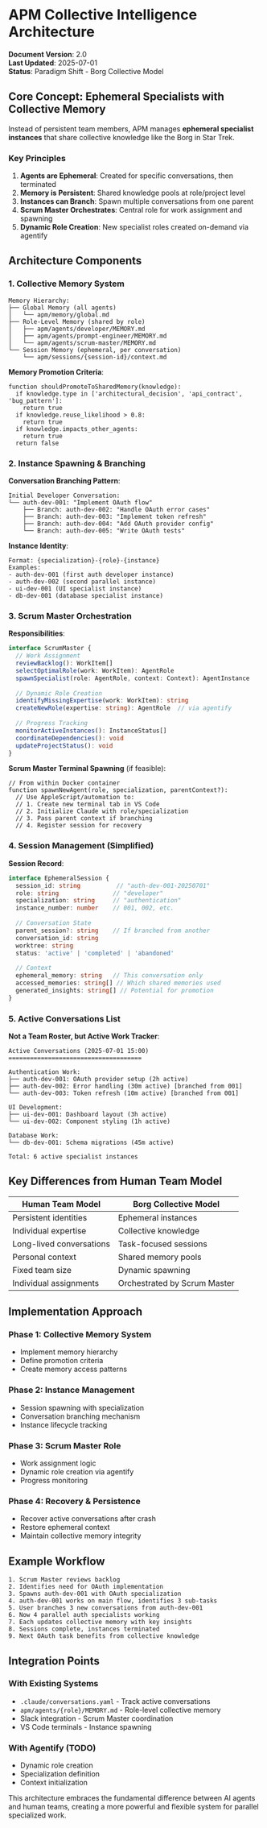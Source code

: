 # APM Collective Intelligence Architecture

**Document Version**: 2.0  
**Last Updated**: 2025-07-01  
**Status**: Paradigm Shift - Borg Collective Model

## Core Concept: Ephemeral Specialists with Collective Memory

Instead of persistent team members, APM manages **ephemeral specialist instances** that share collective knowledge like the Borg in Star Trek.

### Key Principles

1. **Agents are Ephemeral**: Created for specific conversations, then terminated
2. **Memory is Persistent**: Shared knowledge pools at role/project level
3. **Instances can Branch**: Spawn multiple conversations from one parent
4. **Scrum Master Orchestrates**: Central role for work assignment and spawning
5. **Dynamic Role Creation**: New specialist roles created on-demand via agentify

## Architecture Components

### 1. Collective Memory System

```
Memory Hierarchy:
├── Global Memory (all agents)
│   └── apm/memory/global.md
├── Role-Level Memory (shared by role)
│   ├── apm/agents/developer/MEMORY.md
│   ├── apm/agents/prompt-engineer/MEMORY.md
│   └── apm/agents/scrum-master/MEMORY.md
└── Session Memory (ephemeral, per conversation)
    └── apm/sessions/{session-id}/context.md
```

**Memory Promotion Criteria**:
```pseudocode
function shouldPromoteToSharedMemory(knowledge):
  if knowledge.type in ['architectural_decision', 'api_contract', 'bug_pattern']:
    return true
  if knowledge.reuse_likelihood > 0.8:
    return true
  if knowledge.impacts_other_agents:
    return true
  return false
```

### 2. Instance Spawning & Branching

**Conversation Branching Pattern**:
```
Initial Developer Conversation:
└── auth-dev-001: "Implement OAuth flow"
    ├── Branch: auth-dev-002: "Handle OAuth error cases"
    ├── Branch: auth-dev-003: "Implement token refresh"
    ├── Branch: auth-dev-004: "Add OAuth provider config"
    └── Branch: auth-dev-005: "Write OAuth tests"
```

**Instance Identity**:
```
Format: {specialization}-{role}-{instance}
Examples:
- auth-dev-001 (first auth developer instance)
- auth-dev-002 (second parallel instance)
- ui-dev-001 (UI specialist instance)
- db-dev-001 (database specialist instance)
```

### 3. Scrum Master Orchestration

**Responsibilities**:
```typescript
interface ScrumMaster {
  // Work Assignment
  reviewBacklog(): WorkItem[]
  selectOptimalRole(work: WorkItem): AgentRole
  spawnSpecialist(role: AgentRole, context: Context): AgentInstance
  
  // Dynamic Role Creation
  identifyMissingExpertise(work: WorkItem): string
  createNewRole(expertise: string): AgentRole  // via agentify
  
  // Progress Tracking
  monitorActiveInstances(): InstanceStatus[]
  coordinateDependencies(): void
  updateProjectStatus(): void
}
```

**Scrum Master Terminal Spawning** (if feasible):
```pseudocode
// From within Docker container
function spawnNewAgent(role, specialization, parentContext?):
  // Use AppleScript/automation to:
  // 1. Create new terminal tab in VS Code
  // 2. Initialize Claude with role/specialization
  // 3. Pass parent context if branching
  // 4. Register session for recovery
```

### 4. Session Management (Simplified)

**Session Record**:
```typescript
interface EphemeralSession {
  session_id: string          // "auth-dev-001-20250701"
  role: string               // "developer"
  specialization: string     // "authentication"
  instance_number: number    // 001, 002, etc.
  
  // Conversation State
  parent_session?: string    // If branched from another
  conversation_id: string    
  worktree: string
  status: 'active' | 'completed' | 'abandoned'
  
  // Context
  ephemeral_memory: string   // This conversation only
  accessed_memories: string[] // Which shared memories used
  generated_insights: string[] // Potential for promotion
}
```

### 5. Active Conversations List

**Not a Team Roster, but Active Work Tracker**:
```
Active Conversations (2025-07-01 15:00)
=====================================

Authentication Work:
├── auth-dev-001: OAuth provider setup (2h active)
├── auth-dev-002: Error handling (30m active) [branched from 001]
└── auth-dev-003: Token refresh (10m active) [branched from 001]

UI Development:
├── ui-dev-001: Dashboard layout (3h active)
└── ui-dev-002: Component styling (1h active)

Database Work:
└── db-dev-001: Schema migrations (45m active)

Total: 6 active specialist instances
```

## Key Differences from Human Team Model

| Human Team Model | Borg Collective Model |
|-----------------|---------------------|
| Persistent identities | Ephemeral instances |
| Individual expertise | Collective knowledge |
| Long-lived conversations | Task-focused sessions |
| Personal context | Shared memory pools |
| Fixed team size | Dynamic spawning |
| Individual assignments | Orchestrated by Scrum Master |

## Implementation Approach

### Phase 1: Collective Memory System
- Implement memory hierarchy
- Define promotion criteria
- Create memory access patterns

### Phase 2: Instance Management
- Session spawning with specialization
- Conversation branching mechanism
- Instance lifecycle tracking

### Phase 3: Scrum Master Role
- Work assignment logic
- Dynamic role creation via agentify
- Progress monitoring

### Phase 4: Recovery & Persistence
- Recover active conversations after crash
- Restore ephemeral context
- Maintain collective memory integrity

## Example Workflow

```
1. Scrum Master reviews backlog
2. Identifies need for OAuth implementation
3. Spawns auth-dev-001 with OAuth specialization
4. auth-dev-001 works on main flow, identifies 3 sub-tasks
5. User branches 3 new conversations from auth-dev-001
6. Now 4 parallel auth specialists working
7. Each updates collective memory with key insights
8. Sessions complete, instances terminated
9. Next OAuth task benefits from collective knowledge
```

## Integration Points

### With Existing Systems
- `.claude/conversations.yaml` - Track active conversations
- `apm/agents/{role}/MEMORY.md` - Role-level collective memory
- Slack integration - Scrum Master coordination
- VS Code terminals - Instance spawning

### With Agentify (TODO)
- Dynamic role creation
- Specialization definition
- Context initialization

This architecture embraces the fundamental difference between AI agents and human teams, creating a more powerful and flexible system for parallel specialized work.